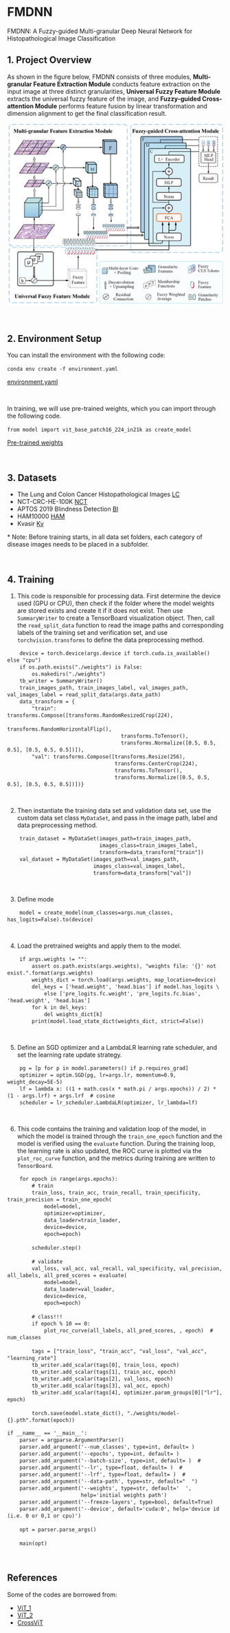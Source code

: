 # FMDNN
FMDNN: A Fuzzy-guided Multi-granular Deep Neural Network for Histopathological Image Classification

## 1. Project Overview

As shown in the figure below, FMDNN consists of three modules, **Multi-granular Feature Extraction Module** conducts feature extraction on the input image at three distinct granularities, **Universal Fuzzy Feature Module** extracts the universal fuzzy feature of the image, and **Fuzzy-guided Cross-attention Module** performs feature fusion by linear transformation and dimension alignment to get the final classification result.

![image](https://github.com/Choutyear/FMDNN/blob/main/Figs/Fig1.png)

<br>

## 2. Environment Setup

You can install the environment with the following code:

```conda env create -f environment.yaml```

[environment.yaml](https://github.com/Choutyear/FMDNN/blob/main/Files/encironment.yaml)

<br>

In training, we will use pre-trained weights, which you can import through the following code.

```from model import vit_base_patch16_224_in21k as create_model```

[Pre-trained weights](https://github.com/google-research/vision_transformer)

<br>

## 3. Datasets

* The Lung and Colon Cancer Histopathological Images [LC](https://www.kaggle.com/datasets/andrewmvd/lung-and-colon-cancer-histopathological-images)
* NCT-CRC-HE-100K [NCT](https://paperswithcode.com/dataset/nct-crc-he-100k)
* APTOS 2019 Blindness Detection [Bl](https://www.kaggle.com/competitions/aptos2019-blindness-detection/data)
* HAM10000 [HAM](https://dataverse.harvard.edu/dataset.xhtml?persistentId=doi:10.7910/DVN/DBW86T)
* Kvasir [Kv](https://datasets.simula.no/kvasir/)

\* Note: Before training starts, in all data set folders, each category of disease images needs to be placed in a subfolder.

<br>

## 4. Training

1. This code is responsible for processing data. First determine the device used (GPU or CPU), then check if the folder where the model weights are stored exists and create it if it does not exist. Then use `SummaryWriter` to create a TensorBoard visualization object. Then, call the `read_split_data` function to read the image paths and corresponding labels of the training set and verification set, and use `torchvision.transforms` to define the data preprocessing method.
```
    device = torch.device(args.device if torch.cuda.is_available() else "cpu")
    if os.path.exists("./weights") is False:
        os.makedirs("./weights")
    tb_writer = SummaryWriter()
    train_images_path, train_images_label, val_images_path, val_images_label = read_split_data(args.data_path)
    data_transform = {
        "train": transforms.Compose([transforms.RandomResizedCrop(224),
                                     transforms.RandomHorizontalFlip(),
                                     transforms.ToTensor(),
                                     transforms.Normalize([0.5, 0.5, 0.5], [0.5, 0.5, 0.5])]),
        "val": transforms.Compose([transforms.Resize(256),
                                   transforms.CenterCrop(224),
                                   transforms.ToTensor(),
                                   transforms.Normalize([0.5, 0.5, 0.5], [0.5, 0.5, 0.5])])}
```

<br>

2. Then instantiate the training data set and validation data set, use the custom data set class `MyDataSet`, and pass in the image path, label and data preprocessing method.
```
    train_dataset = MyDataSet(images_path=train_images_path,
                              images_class=train_images_label,
                              transform=data_transform["train"])
    val_dataset = MyDataSet(images_path=val_images_path,
                            images_class=val_images_label,
                            transform=data_transform["val"])
```

<br>

3. Define mode
```
    model = create_model(num_classes=args.num_classes, has_logits=False).to(device)
```

<br>

4. Load the pretrained weights and apply them to the model.
```
    if args.weights != "":
        assert os.path.exists(args.weights), "weights file: '{}' not exist.".format(args.weights)
        weights_dict = torch.load(args.weights, map_location=device)
        del_keys = ['head.weight', 'head.bias'] if model.has_logits \
            else ['pre_logits.fc.weight', 'pre_logits.fc.bias', 'head.weight', 'head.bias']
        for k in del_keys:
            del weights_dict[k]
        print(model.load_state_dict(weights_dict, strict=False))
```

<br>

5. Define an SGD optimizer and a LambdaLR learning rate scheduler, and set the learning rate update strategy.
```
    pg = [p for p in model.parameters() if p.requires_grad]
    optimizer = optim.SGD(pg, lr=args.lr, momentum=0.9, weight_decay=5E-5)
    lf = lambda x: ((1 + math.cos(x * math.pi / args.epochs)) / 2) * (1 - args.lrf) + args.lrf  # cosine
    scheduler = lr_scheduler.LambdaLR(optimizer, lr_lambda=lf)
```

<br>

6. This code contains the training and validation loop of the model, in which the model is trained through the `train_one_epoch` function and the model is verified using the `evaluate` function. During the training loop, the learning rate is also updated, the ROC curve is plotted via the `plot_roc_curve` function, and the metrics during training are written to `TensorBoard`.
```
    for epoch in range(args.epochs):
        # train
        train_loss, train_acc, train_recall, train_specificity, train_precision = train_one_epoch(
            model=model,
            optimizer=optimizer,
            data_loader=train_loader,
            device=device,
            epoch=epoch)

        scheduler.step()

        # validate
        val_loss, val_acc, val_recall, val_specificity, val_precision, all_labels, all_pred_scores = evaluate(
            model=model,
            data_loader=val_loader,
            device=device,
            epoch=epoch)

        # class!!!
        if epoch % 10 == 0:
            plot_roc_curve(all_labels, all_pred_scores, , epoch)  # num_classes

        tags = ["train_loss", "train_acc", "val_loss", "val_acc", "learning_rate"]
        tb_writer.add_scalar(tags[0], train_loss, epoch)
        tb_writer.add_scalar(tags[1], train_acc, epoch)
        tb_writer.add_scalar(tags[2], val_loss, epoch)
        tb_writer.add_scalar(tags[3], val_acc, epoch)
        tb_writer.add_scalar(tags[4], optimizer.param_groups[0]["lr"], epoch)

        torch.save(model.state_dict(), "./weights/model-{}.pth".format(epoch))
```

```
if __name__ == '__main__':
    parser = argparse.ArgumentParser()
    parser.add_argument('--num_classes', type=int, default= )
    parser.add_argument('--epochs', type=int, default= )
    parser.add_argument('--batch-size', type=int, default= )  #
    parser.add_argument('--lr', type=float, default= )  #
    parser.add_argument('--lrf', type=float, default= )  #
    parser.add_argument('--data-path', type=str, default="  ")
    parser.add_argument('--weights', type=str, default='  ',
                        help='initial weights path')
    parser.add_argument('--freeze-layers', type=bool, default=True)
    parser.add_argument('--device', default='cuda:0', help='device id (i.e. 0 or 0,1 or cpu)')

    opt = parser.parse_args()

    main(opt)
```

<br>

## References

Some of the codes are borrowed from:
* [ViT_1](https://github.com/huggingface/pytorch-image-models/blob/main/timm/models/vision_transformer.py)
* [ViT_2](https://github.com/WZMIAOMIAO/deep-learning-for-image-processing/tree/master/pytorch_classification/vision_transformer)
* [CrossViT](https://github.com/IBM/CrossViT)

